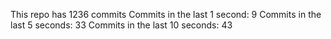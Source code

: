 This repo has 1236 commits
Commits in the last 1 second: 9
Commits in the last 5 seconds: 33
Commits in the last 10 seconds: 43
